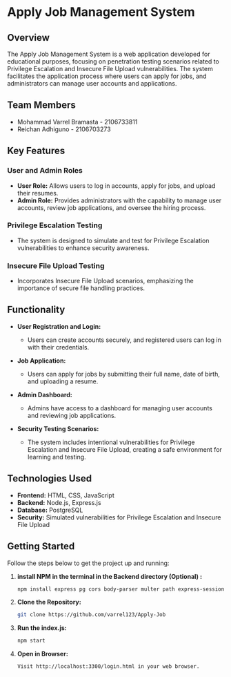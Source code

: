 # Apply Job Management System

## Overview

The Apply Job Management System is a web application developed for educational purposes, focusing on penetration testing scenarios related to Privilege Escalation and Insecure File Upload vulnerabilities. The system facilitates the application process where users can apply for jobs, and administrators can manage user accounts and applications.

## Team Members
- Mohammad Varrel Bramasta - 2106733811
- Reichan Adhiguno - 2106703273
  
## Key Features

### User and Admin Roles

- **User Role:** Allows users to log in accounts, apply for jobs, and upload their resumes.
- **Admin Role:** Provides administrators with the capability to manage user accounts, review job applications, and oversee the hiring process.

### Privilege Escalation Testing

- The system is designed to simulate and test for Privilege Escalation vulnerabilities to enhance security awareness.

### Insecure File Upload Testing

- Incorporates Insecure File Upload scenarios, emphasizing the importance of secure file handling practices.

## Functionality

- **User Registration and Login:**
  - Users can create accounts securely, and registered users can log in with their credentials.

- **Job Application:**
  - Users can apply for jobs by submitting their full name, date of birth, and uploading a resume.

- **Admin Dashboard:**
  - Admins have access to a dashboard for managing user accounts and reviewing job applications.

- **Security Testing Scenarios:**
  - The system includes intentional vulnerabilities for Privilege Escalation and Insecure File Upload, creating a safe environment for learning and testing.

## Technologies Used

- **Frontend:** HTML, CSS, JavaScript
- **Backend:** Node.js, Express.js
- **Database:** PostgreSQL
- **Security:** Simulated vulnerabilities for Privilege Escalation and Insecure File Upload

## Getting Started

Follow the steps below to get the project up and running:
1. **install NPM in the terminal in the Backend directory (Optional) :**
   ```bash
   npm install express pg cors body-parser multer path express-session dotenv
2. **Clone the Repository:**
   ```bash
   git clone https://github.com/varrel123/Apply-Job
3. **Run the index.js:**
   ```bash
   npm start
4. **Open in Browser:**
   ```bash
   Visit http://localhost:3300/login.html in your web browser.


